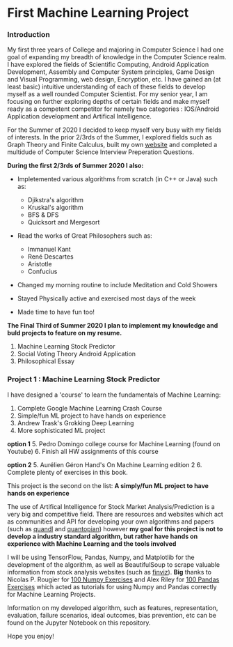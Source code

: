 # First Machine Learning Project

### Introduction

My first three years of College and majoring in Computer Science I had one goal of expanding my breadth of knowledge in the Computer Science realm.  
I have explored the fields of Scientific Computing, Android Application Development, Assembly and Computer System principles, Game Design and Visual Programming, web design, Encryption, etc.
I have gained an (at least basic) intuitive understanding of each of these fields to develop myself as a well rounded Computer Scientist. For my senior year, I am focusing on further exploring depths of certain fields and make myself ready as a competent competitor for namely two categories : IOS/Android Application development and Artifical Intelligence. 

For the Summer of 2020 I decided to keep myself very busy with my fields of interests. In the prior 2/3rds of the Summer, I explored fields such as Graph Theory and Finite Calculus, built my own [website](http://www.eneadodi.com) and completed a multidude of Computer Science Interview Preperation Questions.

**During the first 2/3rds of Summer 2020 I also:**

* Impletemented various algorithms from scratch (in C++ or Java) such as:
    * Djikstra's algorithm
    * Kruskal's algorithm
    * BFS & DFS
    * Quicksort and Mergesort
 
* Read the works of Great Philosophers such as:
    * Immanuel Kant
    * René Descartes
    * Aristotle
    * Confucius
 
* Changed my morning routine to include Meditation and Cold Showers

* Stayed Physically active and exercised most days of the week

* Made time to have fun too!

**The Final Third of Summer 2020 I plan to implement my knowledge and buld projects to feature on my resume.**

1) Machine Learning Stock Predictor
2) Social Voting Theory Android Application 
3) Philosophical Essay

### Project 1 : Machine Learning Stock Predictor

I have designed a 'course' to learn the fundamentals of Machine Learning:

1. Complete Google Machine Learning Crash Course 
2. Simple/fun ML project to have hands on experience
3. Andrew Trask's Grokking Deep Learning
4. More sophisticated ML project

**option 1**
5. Pedro Domingo college course for Machine Learning (found on Youtube)
6. Finish all HW assignments of this course

**option 2**
5. Aurélien Géron Hand's On Machine Learning edition 2
6. Complete plenty of exercises in this book.

This project is the second on the list: **A simply/fun ML project to have hands on experience**

The use of Artifical Intelligence for Stock Market Analysis/Prediction is a very big and competitive field. There are resources and websites which act as communities and API for developing your own algorithms and papers (such as [quandl](https://www.quandl.com/) and [quantopian](https://www.quantopian.com/)) however **my goal for this project is not to develop a industry standard algorithm, but rather have hands on experience with Machine Learning and the tools involved**

I will be using TensorFlow, Pandas, Numpy, and Matplotlib for the development of the algorithm, as well as BeautifulSoup to scrape valuable information from stock analysis websites (such as [finviz](https://finviz.com/)). 
**Big** thanks to Nicolas P. Rougier for [100 Numpy Exercises](https://github.com/rougier/numpy-100) and Alex Riley for [100 Pandas Exercises](https://github.com/ajcr/100-pandas-puzzles) which acted as tutorials for using Numpy and Pandas correctly for Machine Learning Projects.

Information on my developed algorithm, such as features, representation, evaluation, failure scenarios, ideal outcomes, bias prevention, etc can be found on the Jupyter Notebook on this repository. 

Hope you enjoy!
